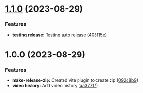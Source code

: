 # [1.1.0](https://github.com/VampireChicken12/youtube-enhancer/compare/v1.0.0...v1.1.0) (2023-08-29)


### Features

* **testing release:** Testing auto release ([408f15e](https://github.com/VampireChicken12/youtube-enhancer/commit/408f15e1bf55007ce9d43ce0f3be51861182b625))

# 1.0.0 (2023-08-29)


### Features

* **make-release-zip:** Created vite plugin to create zip ([092d8b9](https://github.com/VampireChicken12/youtube-enhancer/commit/092d8b98baf97b726e67f54b78bfb509c27ce163))
* **video history:** Add video history ([aa37717](https://github.com/VampireChicken12/youtube-enhancer/commit/aa37717972dddce4152958728ff4065b7f5c028e))
